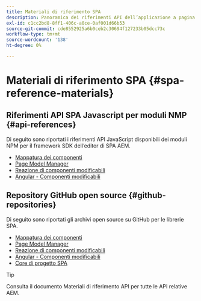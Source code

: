```yaml
---
title: Materiali di riferimento SPA
description: Panoramica dei riferimenti API dell’applicazione a pagina singola e degli archivi di codice sorgente
exl-id: c1cc2bd8-8ff1-406c-a0ce-0af001d66b53
source-git-commit: cde8552925a6b0ceb2c30694f127233b05dcc73c
workflow-type: tm+mt
source-wordcount: '138'
ht-degree: 0%

---
```


# Materiali di riferimento SPA {#spa-reference-materials}

## Riferimenti API SPA Javascript per moduli NMP {#api-references}

Di seguito sono riportati i riferimenti API JavaScript disponibili dei moduli NPM per il framework SDK dell’editor di SPA AEM.

* [Mappatura dei componenti](https://www.npmjs.com/package/@adobe/aem-spa-component-mapping)
* [Page Model Manager](https://www.npmjs.com/package/@adobe/aem-spa-model-manager)
* [Reazione di componenti modificabili](https://www.npmjs.com/package/@adobe/aem-react-editable-components)
* [Angular - Componenti modificabili](https://www.npmjs.com/package/@adobe/aem-angular-editable-components)

## Repository GitHub open source {#github-repositories}

Di seguito sono riportati gli archivi open source su GitHub per le librerie SPA.

* [Mappatura dei componenti](https://github.com/adobe/aem-spa-component-mapping)
* [Page Model Manager](https://github.com/adobe/aem-spa-page-model-manager)
* [Reazione di componenti modificabili](https://github.com/adobe/aem-react-editable-components)
* [Angular - Componenti modificabili](https://github.com/adobe/aem-angular-editable-components)
* [Core di progetto SPA](https://github.com/adobe/aem-spa-project-core)

>[!TIP]
>
>Consulta il documento Materiali di riferimento API per tutte le API relative AEM.
